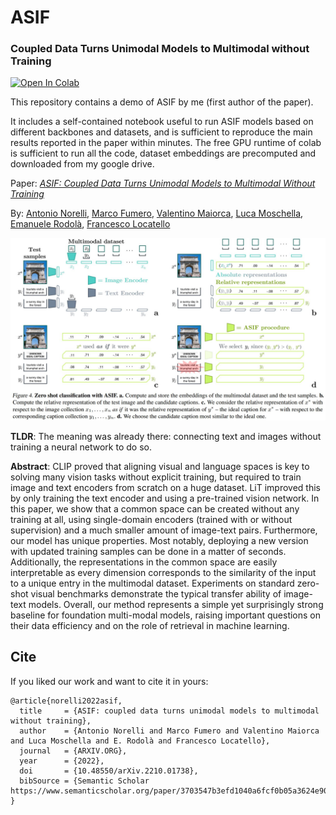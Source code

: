# ASIF

### Coupled Data Turns Unimodal Models to Multimodal without Training

[![Open In Colab](https://colab.research.google.com/assets/colab-badge.svg)](https://colab.research.google.com/github/noranta4/ASIF/blob/main/ASIF_colab_demo.ipynb)

This repository contains a demo of ASIF by me (first author of the paper).

It includes a self-contained notebook useful to run ASIF models based on different backbones and datasets, and is sufficient to reproduce the main results reported in the paper within minutes. The free GPU runtime of colab is sufficient to run all the code, dataset embeddings are precomputed and downloaded from my google drive.

Paper: [*ASIF: Coupled Data Turns Unimodal Models to Multimodal Without Training*](https://arxiv.org/abs/2210.01738)

By: [Antonio Norelli](https://noranta4.com/),
[Marco Fumero](https://gladia.di.uniroma1.it/authors/fumero/),
[Valentino Maiorca](https://gladia.di.uniroma1.it/authors/maiorca/)\,
[Luca Moschella](https://luca.moschella.dev/)\,
[Emanuele Rodolà](https://gladia.di.uniroma1.it/authors/rodola/),
[Francesco Locatello](https://www.francescolocatello.com/)

<img src="https://github.com/noranta4/ASIF/blob/main/asif_teaser.JPG" alt="Image" width="800">

**TLDR**: The meaning was already there: connecting text and images without training a neural network to do so.

**Abstract**: CLIP proved that aligning visual and language spaces is key to solving many vision tasks without explicit training, but required to train image and text encoders from scratch on a huge dataset. LiT improved this by only training the text encoder and using a pre-trained vision network. In this paper, we show that a common space can be created without any training at all, using single-domain encoders (trained with or without supervision) and a much smaller amount of image-text pairs. Furthermore, our model has unique properties. Most notably, deploying a new version with updated training samples can be done in a matter of seconds. Additionally, the representations in the common space are easily interpretable as every dimension corresponds to the similarity of the input to a unique entry in the multimodal dataset. Experiments on standard zero-shot visual benchmarks demonstrate the typical transfer ability of image-text models. Overall, our method represents a simple yet surprisingly strong baseline for foundation multi-modal models, raising important questions on their data efficiency and on the role of retrieval in machine learning.

## Cite
If you liked our work and want to cite it in yours:
```
@article{norelli2022asif,
  title     = {ASIF: coupled data turns unimodal models to multimodal without training},
  author    = {Antonio Norelli and Marco Fumero and Valentino Maiorca and Luca Moschella and E. Rodolà and Francesco Locatello},
  journal   = {ARXIV.ORG},
  year      = {2022},
  doi       = {10.48550/arXiv.2210.01738},
  bibSource = {Semantic Scholar https://www.semanticscholar.org/paper/3703547b3efd1040a6fcf0b05a3624e900364ae8}
}
```
